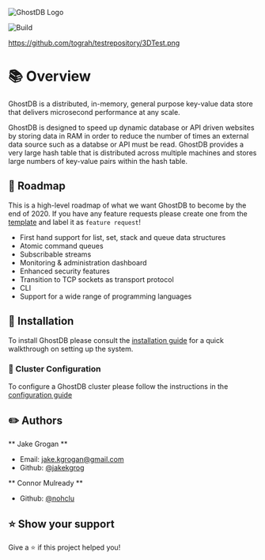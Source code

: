 ![GhostDB Logo](https://imgur.com/p5ggbEt)

![Build](https://github.com/GhostDB/GhostDB/workflows/GhostDB%20Node%20Test/badge.svg)

https://github.com/tograh/testrepository/3DTest.png

# :books: Overview

GhostDB is a distributed, in-memory, general purpose key-value data store that delivers microsecond performance at any scale.

GhostDB is designed to speed up dynamic database or API driven websites by storing data in RAM in order to reduce the number of times an external data source such as a databse or API must be read. GhostDB provides a very large hash table that is distributed across multiple machines and stores large numbers of key-value pairs within the hash table.

## :car: Roadmap

This is a high-level roadmap of what we want GhostDB to become by the end of 2020. If you have any feature requests please create one from the [template](https://github.com/jakekgrog/GhostDB/blob/master/docs/FEATURE_REQUEST.md) and label it as `feature request`!

- First hand support for list, set, stack and queue data structures
- Atomic command queues
- Subscribable streams
- Monitoring & administration dashboard
- Enhanced security features
- Transition to TCP sockets as transport protocol
- CLI
- Support for a wide range of programming languages

## :wrench: Installation

To install GhostDB please consult the [installation guide](https://github.com/jakekgrog/GhostDB/blob/master/docs/INSTALL.md) for a quick walkthrough on setting up the system.

### :hammer: Cluster Configuration

To configure a GhostDB cluster please follow the instructions in the [configuration guide](https://github.com/jakekgrog/GhostDB/blob/master/docs/INSTALL.md)

## :pencil2: Authors

** Jake Grogan **

- Email: <jake.kgrogan@gmail.com>
- Github: [@jakekgrog](https://github.com/jakekgrog)

** Connor Mulready **

- Github: [@nohclu](https://github.com/nohclu)

## :star: Show your support

Give a :star: if this project helped you!